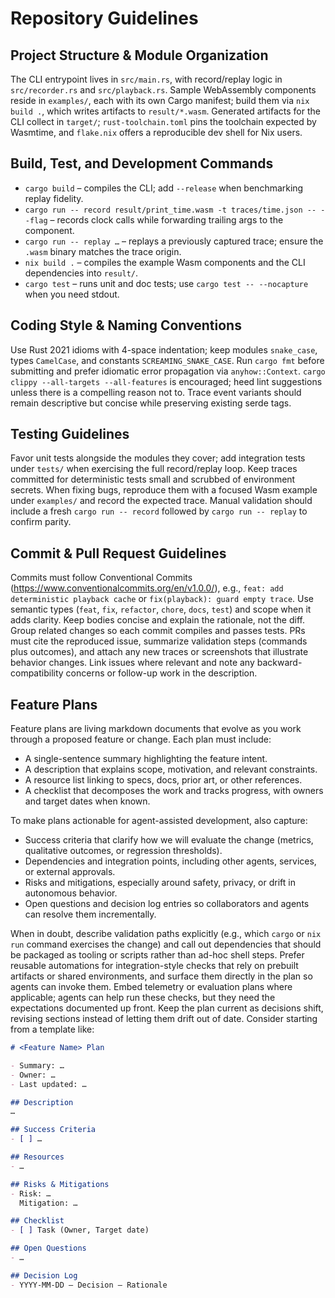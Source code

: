 # Repository Guidelines

## Project Structure & Module Organization

The CLI entrypoint lives in `src/main.rs`, with record/replay logic in
`src/recorder.rs` and `src/playback.rs`. Sample WebAssembly components reside in
`examples/`, each with its own Cargo manifest; build them via `nix build .`,
which writes artifacts to `result/*.wasm`. Generated artifacts for the CLI
collect in `target/`; `rust-toolchain.toml` pins the toolchain expected by
Wasmtime, and `flake.nix` offers a reproducible dev shell for Nix users.

## Build, Test, and Development Commands

- `cargo build` – compiles the CLI; add `--release` when benchmarking replay
  fidelity.
- `cargo run -- record result/print_time.wasm -t traces/time.json -- --flag` –
  records clock calls while forwarding trailing args to the component.
- `cargo run -- replay …` – replays a previously captured trace; ensure the
  `.wasm` binary matches the trace origin.
- `nix build .` – compiles the example Wasm components and the CLI dependencies
  into `result/`.
- `cargo test` – runs unit and doc tests; use `cargo test -- --nocapture` when
  you need stdout.

## Coding Style & Naming Conventions

Use Rust 2021 idioms with 4-space indentation; keep modules `snake_case`, types
`CamelCase`, and constants `SCREAMING_SNAKE_CASE`. Run `cargo fmt` before
submitting and prefer idiomatic error propagation via `anyhow::Context`. `cargo
clippy --all-targets --all-features` is encouraged; heed lint suggestions unless
there is a compelling reason not to. Trace event variants should remain
descriptive but concise while preserving existing serde tags.

## Testing Guidelines

Favor unit tests alongside the modules they cover; add integration tests under
`tests/` when exercising the full record/replay loop. Keep traces committed for
deterministic tests small and scrubbed of environment secrets. When fixing bugs,
reproduce them with a focused Wasm example under `examples/` and record the
expected trace. Manual validation should include a fresh `cargo run -- record`
followed by `cargo run -- replay` to confirm parity.

## Commit & Pull Request Guidelines

Commits must follow Conventional Commits
(https://www.conventionalcommits.org/en/v1.0.0/), e.g., `feat: add deterministic
playback cache` or `fix(playback): guard empty trace`. Use semantic types
(`feat`, `fix`, `refactor`, `chore`, `docs`, `test`) and scope when it adds
clarity. Keep bodies concise and explain the rationale, not the diff. Group
related changes so each commit compiles and passes tests. PRs must cite the
reproduced issue, summarize validation steps (commands plus outcomes), and
attach any new traces or screenshots that illustrate behavior changes. Link
issues where relevant and note any backward-compatibility concerns or follow-up
work in the description.

## Feature Plans

Feature plans are living markdown documents that evolve as you work through a
proposed feature or change. Each plan must include:

- A single-sentence summary highlighting the feature intent.
- A description that explains scope, motivation, and relevant constraints.
- A resource list linking to specs, docs, prior art, or other references.
- A checklist that decomposes the work and tracks progress, with owners and
  target dates when known.

To make plans actionable for agent-assisted development, also capture:

- Success criteria that clarify how we will evaluate the change (metrics,
  qualitative outcomes, or regression thresholds).
- Dependencies and integration points, including other agents, services, or
  external approvals.
- Risks and mitigations, especially around safety, privacy, or drift in
  autonomous behavior.
- Open questions and decision log entries so collaborators and agents can
  resolve them incrementally.

When in doubt, describe validation paths explicitly (e.g., which `cargo` or
`nix run` command exercises the change) and call out dependencies that should be
packaged as tooling or scripts rather than ad-hoc shell steps. Prefer reusable
automations for integration-style checks that rely on prebuilt artifacts or
shared environments, and surface them directly in the plan so agents can invoke
them. Embed telemetry or evaluation plans where applicable; agents can help run
these checks, but they need the expectations documented up front. Keep the plan
current as decisions shift, revising sections instead of letting them drift out
of date. Consider starting from a template like:

```markdown
# <Feature Name> Plan

- Summary: …
- Owner: …
- Last updated: …

## Description
…

## Success Criteria
- [ ] …

## Resources
- …

## Risks & Mitigations
- Risk: …  
  Mitigation: …

## Checklist
- [ ] Task (Owner, Target date)

## Open Questions
- …

## Decision Log
- YYYY-MM-DD — Decision — Rationale
```
